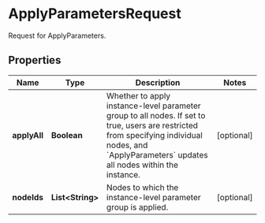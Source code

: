 

# ApplyParametersRequest

Request for ApplyParameters.

## Properties

| Name | Type | Description | Notes |
|------------ | ------------- | ------------- | -------------|
|**applyAll** | **Boolean** | Whether to apply instance-level parameter group to all nodes. If set to true, users are restricted from specifying individual nodes, and &#x60;ApplyParameters&#x60; updates all nodes within the instance. |  [optional] |
|**nodeIds** | **List&lt;String&gt;** | Nodes to which the instance-level parameter group is applied. |  [optional] |



